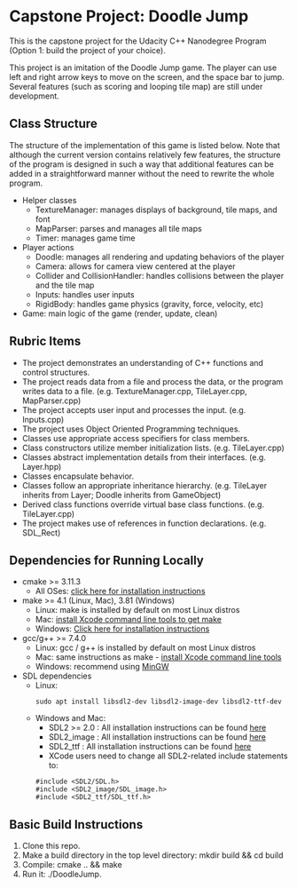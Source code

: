 # Capstone Project: Doodle Jump

This is the capstone project for the Udacity C++ Nanodegree Program (Option 1: build the project of your choice).

This project is an imitation of the Doodle Jump game. The player can use left and right arrow keys to move on the screen, and the space bar to jump. Several features (such as scoring and looping tile map) are still under development.

## Class Structure
The structure of the implementation of this game is listed below. Note that although the current version contains relatively few features, the structure of the program is designed in such a way that additional features can be added in a straightforward manner without the need to rewrite the whole program.
- Helper classes
  - TextureManager: manages displays of background, tile maps, and font
  - MapParser: parses and manages all tile maps
  - Timer: manages game time
- Player actions
  - Doodle: manages all rendering and updating behaviors of the player
  - Camera: allows for camera view centered at the player
  - Collider and CollisionHandler: handles collisions between the player and the tile map
  - Inputs: handles user inputs
  - RigidBody: handles game physics (gravity, force, velocity, etc)
- Game: main logic of the game (render, update, clean)

## Rubric Items

- The project demonstrates an understanding of C++ functions and control structures.
- The project reads data from a file and process the data, or the program writes data to a file. (e.g. TextureManager.cpp, TileLayer.cpp, MapParser.cpp)
- The project accepts user input and processes the input. (e.g. Inputs.cpp)
- The project uses Object Oriented Programming techniques.
- Classes use appropriate access specifiers for class members.
- Class constructors utilize member initialization lists. (e.g. TileLayer.cpp)
- Classes abstract implementation details from their interfaces. (e.g. Layer.hpp)
- Classes encapsulate behavior.
- Classes follow an appropriate inheritance hierarchy. (e.g. TileLayer inherits from Layer; Doodle inherits from GameObject)
- Derived class functions override virtual base class functions. (e.g. TileLayer.cpp)
- The project makes use of references in function declarations. (e.g. SDL_Rect)

## Dependencies for Running Locally
* cmake >= 3.11.3
  * All OSes: [click here for installation instructions](https://cmake.org/install/)
* make >= 4.1 (Linux, Mac), 3.81 (Windows)
  * Linux: make is installed by default on most Linux distros
  * Mac: [install Xcode command line tools to get make](https://developer.apple.com/xcode/features/)
  * Windows: [Click here for installation instructions](http://gnuwin32.sourceforge.net/packages/make.htm)
* gcc/g++ >= 7.4.0
  * Linux: gcc / g++ is installed by default on most Linux distros
  * Mac: same instructions as make - [install Xcode command line tools](https://developer.apple.com/xcode/features/)
  * Windows: recommend using [MinGW](http://www.mingw.org/)
* SDL dependencies
  * Linux: 
    ```
    sudo apt install libsdl2-dev libsdl2-image-dev libsdl2-ttf-dev
    ```
  * Windows and Mac:
    * SDL2 >= 2.0 : All installation instructions can be found [here](https://wiki.libsdl.org/Installation)
    * SDL2_image : All installation instructions can be found [here](https://www.libsdl.org/projects/SDL_image/)
    * SDL2_ttf : All installation instructions can be found [here](https://www.libsdl.org/projects/SDL_ttf/)
    * XCode users need to change all SDL2-related include statements to:
    ```
    #include <SDL2/SDL.h>
    #include <SDL2_image/SDL_image.h>
    #include <SDL2_ttf/SDL_ttf.h>
    ```

## Basic Build Instructions
1. Clone this repo.
2. Make a build directory in the top level directory: mkdir build && cd build
3. Compile: cmake .. && make
4. Run it: ./DoodleJump.
